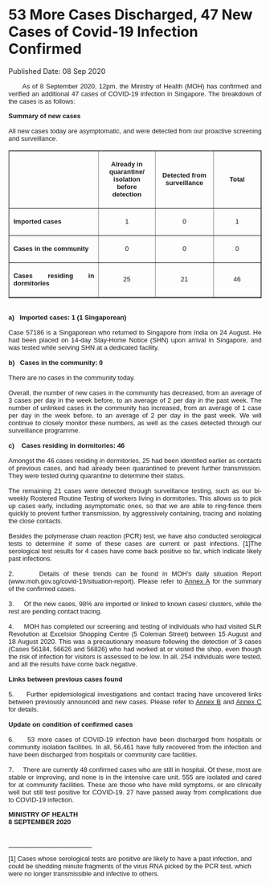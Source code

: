 <html>
    <meta http-equiv="Content-Type" content="text/html; charset=utf-8"/>
    <meta charset="utf-8"/>
    <title>53 More Cases Discharged, 47 New Cases of Covid-19 Infection Confirmed</title>
    <body><h1>53 More Cases Discharged, 47 New Cases of Covid-19 Infection Confirmed</h1>
    <p>Published Date: 08 Sep 2020</p> <p style="text-align: justify;"><span style="font-family: Arial; font-size: 13px;">&nbsp; &nbsp; &nbsp; As of 8 September 2020, 12pm, the Ministry of Health (MOH) has confirmed and verified an additional 47 cases of COVID-19 infection in Singapore. The breakdown of the cases is as follows:</span></p><p style="text-align: justify;"><span style="font-size: 13px; font-family: Arial;"><strong>Summary of new cases&nbsp;<br><br></strong>All new cases today are asymptomatic, and were detected from our proactive screening and surveillance.</span></p><table border="1" cellspacing="0" cellpadding="0"> <tbody><tr> <td width="241" valign="top" style="text-align: justify;"> <p><span style="font-size: 13px; font-family: Arial;"><br></span></p> </td> <td width="120" style="text-align: justify;"> <p align="center"><span style="font-size: 13px; font-family: Arial;"><strong>Already in quarantine/ isolation before detection </strong></span></p> </td> <td width="120" style="text-align: justify;"> <p align="center"><span style="font-size: 13px; font-family: Arial;"><strong>Detected from surveillance </strong></span></p> </td> <td width="120" style="text-align: justify;"> <p align="center"><span style="font-size: 13px; font-family: Arial;"><strong>Total</strong></span></p> </td> </tr> <tr> <td width="241" valign="top" style="text-align: justify;"> <p><span style="font-size: 13px; font-family: Arial;"><strong>Imported cases</strong></span></p> </td> <td width="120" style="text-align: justify;"> <p align="center"><span style="font-size: 13px; font-family: Arial;">1</span></p> </td> <td width="120" style="text-align: justify;"> <p align="center"><span style="font-size: 13px; font-family: Arial;">0</span></p> </td> <td width="120" style="text-align: justify;"> <p align="center"><span style="font-size: 13px; font-family: Arial;">1</span></p> </td> </tr> <tr> <td width="241" valign="top" style="text-align: justify;"> <p><span style="font-size: 13px; font-family: Arial;"><strong>Cases in the community </strong></span></p> </td> <td width="120" style="text-align: justify;"> <p align="center"><span style="font-size: 13px; font-family: Arial;">0</span></p> </td> <td width="120" style="text-align: justify;"> <p align="center"><span style="font-size: 13px; font-family: Arial;">0</span></p> </td> <td width="120" style="text-align: justify;"> <p align="center"><span style="font-size: 13px; font-family: Arial;">0</span></p> </td> </tr> <tr> <td width="241" valign="top" style="text-align: justify;"> <p><span style="font-size: 13px; font-family: Arial;"><strong>Cases residing in dormitories </strong></span></p> </td> <td width="120" style="text-align: justify;"> <p align="center"><span style="font-size: 13px; font-family: Arial;">25</span></p> </td> <td width="120" style="text-align: justify;"> <p align="center"><span style="font-size: 13px; font-family: Arial;">21</span></p> </td> <td width="120" style="text-align: justify;"> <p align="center"><span style="font-size: 13px; font-family: Arial;">46</span></p> </td> </tr> </tbody></table><p style="text-align: justify;"><span style="font-size: 13px; font-family: Arial;"><br><strong>a)&nbsp; &nbsp;Imported cases: 1 (1 Singaporean)&nbsp;<br><br></strong>Case 57186 is a Singaporean who returned to Singapore from India on 24 August. He had been placed on 14-day Stay-Home Notice (SHN) upon arrival in Singapore, and was tested while serving SHN at a dedicated facility.&nbsp;<br><br><strong>b)&nbsp; &nbsp;Cases in the community: 0&nbsp;<br><br></strong>There are no cases in the community today. <br><br>Overall, the number of new cases in the community has decreased, from an average of 3 cases per day in the week before, to an average of 2 per day in the past week. The number of unlinked cases in the community has increased, from an average of 1 case per day in the week before, to an average of 2 per day in the past week.&nbsp;We will continue to closely monitor these numbers, as well as the cases detected through our surveillance programme.&nbsp;&nbsp;<br><br><strong>c)&nbsp; &nbsp;&nbsp;Cases residing in dormitories: 46&nbsp;<br><br></strong>Amongst the 46 cases residing in dormitories, 25 had been identified earlier as contacts of previous cases, and had already been quarantined to prevent further transmission. They were tested during quarantine to determine their status.&nbsp;<br><br>The remaining 21 cases were detected through surveillance testing, such as our bi-weekly Rostered Routine Testing of workers living in dormitories. This allows us to pick up cases early, including asymptomatic ones, so that we are able to ring-fence them quickly to prevent further transmission, by aggressively containing, tracing and isolating the close contacts.&nbsp;<br><br>Besides the polymerase chain reaction (PCR) test, we have also conducted serological tests to determine if some of these cases are current or past infections.&nbsp;[1]<sup style="font-size: 13px;"></sup>The serological test results for 4 cases have come back positive so far, which indicate likely past infections.&nbsp;<br><br>2.&nbsp; &nbsp;<strong style="font-size: 13px;"> &nbsp;&nbsp;</strong>Details of these trends can be found in MOH’s daily situation Report (www.moh.gov.sg/covid-19/situation-report). Please refer to <a href="/docs/librariesprovider5/default-document-library/annex-affe65879277d4dd6ab9ef063eb8d189f.pdf?sfvrsn=d2771e1e_0" title="Annex A">Annex A</a>&nbsp;for the summary of the confirmed cases.<br><br>3.&nbsp; &nbsp; &nbsp;Of the new cases, 98% are imported or linked to known cases/ clusters, while the rest are pending contact tracing.&nbsp;<br><br>4.&nbsp; &nbsp; &nbsp;MOH has completed our screening and testing of individuals who had visited SLR Revolution at Excelsior Shopping Centre (5 Coleman Street) between 15 August and 18 August 2020. This was a precautionary measure following the detection of 3 cases (Cases 56184, 56626 and 56826) who had worked at or visited the shop, even though the risk of infection for visitors is assessed to be low. In all, 254 individuals were tested, and all the results have come back negative.&nbsp;<br><br><strong>Links between previous cases found&nbsp;<br><br></strong>5.&nbsp; &nbsp; &nbsp;Further epidemiological investigations and contact tracing have uncovered links between previously announced and new cases. Please refer to <u><a href="/docs/librariesprovider5/default-document-library/annex-bb63e165a2ab24309bbb9c4ee0d2c3e9a.pdf?sfvrsn=734961cb_0" title="Annex B">Annex B</a></u> and <u><a href="/docs/librariesprovider5/default-document-library/annex-c4252be34d89748c49ede7b8616ae2074.pdf?sfvrsn=ffef24ea_0" title="Annex C">Annex C</a></u> for details.&nbsp;<br><br><strong>Update on condition of confirmed cases&nbsp;<br><br></strong>6.<strong>&nbsp; &nbsp; &nbsp;</strong>53 more cases of COVID-19 infection have been discharged from hospitals or community isolation facilities. In all, 56,461 have fully recovered from the infection and have been discharged from hospitals or community care facilities. <br><br>7.&nbsp; &nbsp; &nbsp;There are currently 48 confirmed cases who are still in hospital. Of these, most are stable or improving, and none is in the intensive care unit. 555 are isolated and cared for at community facilities. These are those who have mild symptoms, or are clinically well but still test positive for COVID-19. 27 have passed away from complications due to COVID-19 infection.</span></p><p><span style="font-size: 13px; font-family: Arial;"><strong>MINISTRY OF HEALTH<br></strong><strong>8 SEPTEMBER 2020</strong></span></p><div><span style="font-size: 13px; font-family: Arial;"><br clear="all"> </span><hr align="left" size="1" width="33%"> <div id="ftn1"><span style="font-size: 13px; font-family: Arial;"> </span></div></div><p><span style="font-family: Arial; font-size: 13px;">[1] Cases whose serological tests are positive are likely to have a past infection, and could be shedding minute fragments of the virus RNA picked by the PCR test, which were no longer transmissible and infective to others.</span></p></body>
</html>